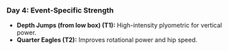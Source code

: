 ### Day 4: Event-Specific Strength
- **Depth Jumps (from low box) (T1):** High-intensity plyometric for vertical power.
- **Quarter Eagles (T2):** Improves rotational power and hip speed.
